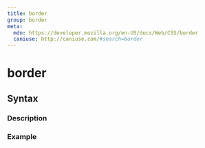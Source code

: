 ```yaml
---
title: border
group: border
meta:
  mdn: https://developer.mozilla.org/en-US/docs/Web/CSS/border
  caniuse: http://caniuse.com/#search=border
---
```


# border
<!--- Introduction for border, keep it brief and set the overall context -->

## Syntax
<!--- Introduce the various syntax for border -->

### Description
<!--- For each major section of syntax, provide a description explaining its usage further -->

### Example
<!--- Provide code examples for the syntax block you're currently describing -->